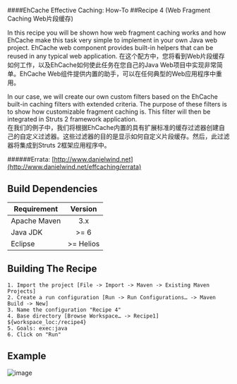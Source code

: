####EhCache Effective Caching: How-To
##Recipe 4 (Web Fragment Caching Web片段缓存)

In this recipe you will be shown how web fragment caching works and how EhCache make this task very simple to implement in your own Java web project. EhCache web component provides built-in helpers that can be reused in any typical web application. 
在这个配方中，您将看到Web片段缓存如何工作，以及EhCache如何使此任务在您自己的Java Web项目中实现非常简单。EhCache Web组件提供内置的助手，可以在任何典型的Web应用程序中重用。

In our case, we will create our own custom filters based on the EhCache built-in caching filters with extended criteria. The purpose of these filters is to show how customizable fragment caching is. This filter will then be integrated in Struts 2 framework application.    
在我们的例子中，我们将根据EhCache内置的具有扩展标准的缓存过滤器创建自己的自定义过滤器。这些过滤器的目的是显示如何自定义片段缓存。然后，此过滤器将集成到Struts 2框架应用程序中。

######Errata: [http://www.danielwind.net](http://www.danielwind.net/effcaching/errata)


Build Dependencies
-------

| Requirement      |  Version   |
|------------------|:----------:|
|  Apache Maven    |    3.x     |
|  Java JDK        |    >= 6    |
|  Eclipse         | >= Helios  |


Building The Recipe
-------
```
1. Import the project [File -> Import -> Maven -> Existing Maven Projects]
2. Create a run configuration [Run -> Run Configurations… -> Maven Build -> New]
3. Name the configuration "Recipe 4"
4. Base directory [Browse Workspace… -> Recipe1] ${workspace_loc:/recipe4}
5. Goals: exec:java
6. Click on "Run" 
```

Example
-------
![image](https://raw.github.com/danielwind/resources/master/images/recipe4_eclipse.png) 